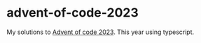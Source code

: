 # advent-of-code-2023

My solutions to [Advent of code 2023](https://adventofcode.com/2023). This year using typescript.

